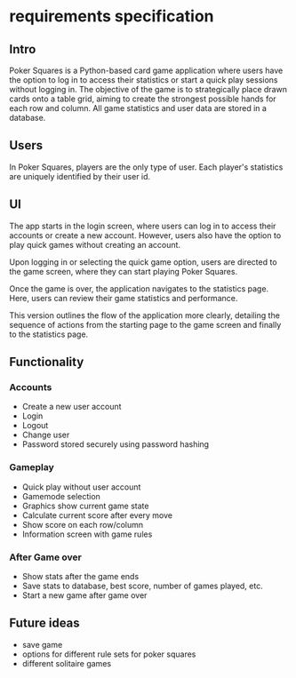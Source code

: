# requirements specification

## Intro

Poker Squares is a Python-based card game application where users have the option to log in to access their statistics or start a quick play sessions without logging in. The objective of the game is to strategically place drawn cards onto a table grid, aiming to create the strongest possible hands for each row and column. All game statistics and user data are stored in a database.

## Users

In Poker Squares, players are the only type of user. Each player's statistics are uniquely identified by their user id.

## UI 

The app starts in the login screen, where users can log in to access their accounts or create a new account. However, users also have the option to play quick games without creating an account.

Upon logging in or selecting the quick game option, users are directed to the game screen, where they can start playing Poker Squares.

Once the game is over, the application navigates to the statistics page. Here, users can review their game statistics and performance.

This version outlines the flow of the application more clearly, detailing the sequence of actions from the starting page to the game screen and finally to the statistics page.

## Functionality

### Accounts

- Create a new user account
- Login
- Logout
- Change user
- Password stored securely using password hashing

### Gameplay
 
- Quick play without user account
- Gamemode selection
- Graphics show current game state
- Calculate current score after every move
- Show score on each row/column
- Information screen with game rules

### After Game over

- Show stats after the game ends
- Save stats to database, best score, number of games played, etc.
- Start a new game after game over

## Future ideas
* save game
* options for different rule sets for poker squares
* different solitaire games 
